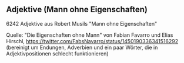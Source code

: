 ## Adjektive (Mann ohne Eigenschaften)

6242 Adjektive aus Robert Musils "Mann ohne Eigenschaften"

Quelle: "Die Eigenschaften ohne Mann" von Fabian Favarro und Elias Hirschl, https://twitter.com/FabsNavarro/status/1450190336341516292 (bereinigt um Endungen, Adverbien und ein paar Wörter, die in Adjektivpositionen schlecht funktionieren)
